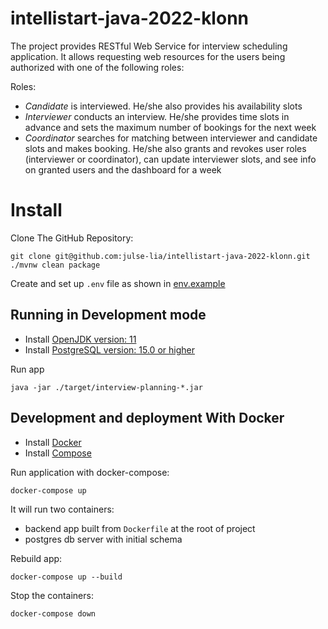 # intellistart-java-2022-klonn
The project provides RESTful Web Service for interview scheduling application.
It allows requesting web resources for the users being authorized with one of the following roles:

Roles:
* *Candidate* is interviewed. He/she also provides his availability slots
* *Interviewer* conducts an interview. He/she provides time slots in advance and sets the maximum number of bookings for the next week
* *Coordinator* searches for matching between interviewer and candidate slots and makes booking. He/she also grants and revokes user roles (interviewer or coordinator), can update interviewer slots, and see info on granted users and the dashboard for a week

# Install

Clone The GitHub Repository:
```
git clone git@github.com:julse-lia/intellistart-java-2022-klonn.git
./mvnw clean package
```
Create and set up `.env` file as shown in [env.example](./env.example)

## Running in Development mode

- Install [OpenJDK version: 11](https://www.oracle.com/java/technologies/javase/jdk11-archive-downloads.html)
- Install [PostgreSQL version: 15.0 or higher](https://www.postgresql.org/download/)

Run app
```
java -jar ./target/interview-planning-*.jar
```

## Development and deployment With Docker

* Install [Docker](https://docs.docker.com/installation/#installation)
* Install [Compose](https://docs.docker.com/compose/install/)

Run application with docker-compose:
```
docker-compose up
```
It will run two containers:
* backend app built from `Dockerfile` at the root of project
* postgres db server with initial schema

Rebuild app:
```
docker-compose up --build
```
Stop the containers:
```
docker-compose down
```